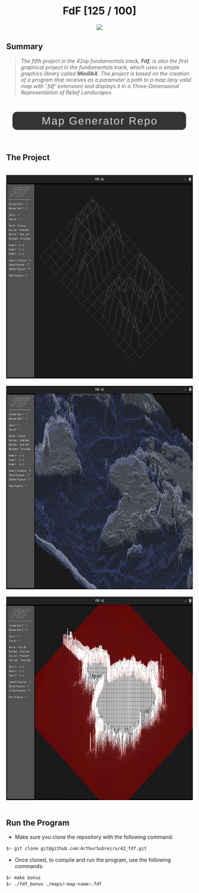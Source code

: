 <div align="center"><h1>FdF [125 / 100]</h1></div>

<div align="center">
   <a href="https://github.com/ArthurSobreira/42_fdf" target="_blank">
      <img height=170 src="https://github.com/byaliego/42-project-badges/blob/main/badges/fdfm.png" hspace = "10">
   </a>
</div>

## Summary

> <i>The fifth project in the 42sp fundamentals track, <strong>Fdf</strong>, is also the first graphical project in the fundamentals track, </i>
> <i>which uses a simple graphics library called <strong>MinilibX</strong>. The project is based on the creation of a program that receives </i>
> <i>as a parameter a path to a map (any valid map with '.fdf' extension) and displays it in a Three-Dimensional Representation of Relief Landscapes. </i>

<br>
<div align="center">
   <a href="https://github.com/ArthurSobreira/map_generator" target="_blank">
      <img height=75 src="images/map_link.png">
   </a>
</div><br>


## The Project

<br>
<div align="center">
   <a href="https://github.com/ArthurSobreira/42_fdf/blob/master/images/42_map.png" target="_blank">
      <img height=550 src="images/42_map.png">
   </a>
</div>
<br>
<div align="center">
   <a href="https://github.com/ArthurSobreira/42_fdf/blob/master/images/whole-world_map.png" target="_blank">
      <img height=550 src="images/whole-world_map.png">
   </a>
</div>
<br>
<div align="center">
   <a href="https://github.com/ArthurSobreira/42_fdf/blob/master/images/elem-fract_map.png" target="_blank">
      <img height=550 src="images/elem-fract_map.png">
   </a>
</div>

<br>

## Run the Program

* Make sure you clone the repository with the following command:

```bash
$> git clone git@github.com:ArthurSobreira/42_fdf.git
```

* Once cloned, to compile and run the program, use the following commands:

```bash
$> make bonus
$> ./fdf_bonus ./maps/<map-name>.fdf
```

<br>
